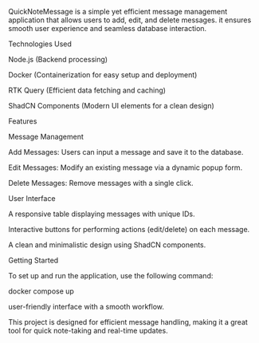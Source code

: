 
QuickNoteMessage is a simple yet efficient message management application that allows users to add, edit, and delete messages. it ensures smooth user experience and seamless database interaction.

Technologies Used

Node.js (Backend processing)

Docker (Containerization for easy setup and deployment)

RTK Query (Efficient data fetching and caching)

ShadCN Components (Modern UI elements for a clean design)

Features

Message Management

Add Messages: Users can input a message and save it to the database.

Edit Messages: Modify an existing message via a dynamic popup form.

Delete Messages: Remove messages with a single click.

User Interface

A responsive table displaying messages with unique IDs.

Interactive buttons for performing actions (edit/delete) on each message.

A clean and minimalistic design using ShadCN components.

Getting Started

To set up and run the application, use the following command:

docker compose up

 user-friendly interface with a smooth workflow.

This project is designed for efficient message handling, making it a great tool for quick note-taking and real-time updates.
